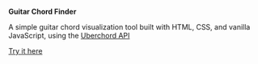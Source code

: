 **Guitar Chord Finder**

A simple guitar chord visualization tool built with HTML, CSS, and vanilla JavaScript, using the [Uberchord API](https://api.uberchord.com/)

[Try it here](https://open-chord.netlify.app/)